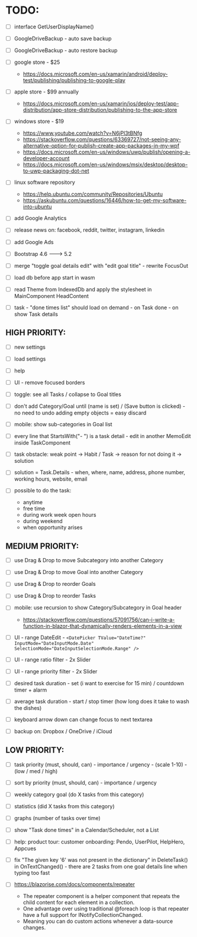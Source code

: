 # TODO:

- [ ] interface GetUserDisplayName()

- [ ] GoogleDriveBackup - auto save backup
- [ ] GoogleDriveBackup - auto restore backup



- [ ] google store - $25
    - https://docs.microsoft.com/en-us/xamarin/android/deploy-test/publishing/publishing-to-google-play

- [ ] apple store - $99 annually
    - https://docs.microsoft.com/en-us/xamarin/ios/deploy-test/app-distribution/app-store-distribution/publishing-to-the-app-store

- [ ] windows store - $19
    - https://www.youtube.com/watch?v=N6jPl3tBNfg
    - https://stackoverflow.com/questions/63369727/not-seeing-any-alternative-option-for-publish-create-app-packages-in-my-wpf
    - https://docs.microsoft.com/en-us/windows/uwp/publish/opening-a-developer-account
    - https://docs.microsoft.com/en-us/windows/msix/desktop/desktop-to-uwp-packaging-dot-net

- [ ] linux software repository
    - https://help.ubuntu.com/community/Repositories/Ubuntu
    - https://askubuntu.com/questions/16446/how-to-get-my-software-into-ubuntu

- [ ] add Google Analytics
- [ ] release news on: facebook, reddit, twitter, instagram, linkedin
- [ ] add Google Ads



- [ ] Bootstrap 4.6 ---> 5.2



- [ ] merge "toggle goal details edit" with "edit goal title" - rewrite FocusOut

- [ ] load db before app start in wasm
- [ ] read Theme from IndexedDb and apply the stylesheet in MainComponent HeadContent

- [ ] task - "done times list" should load on demand - on Task done - on show Task details

## HIGH PRIORITY:

- [ ] new settings
- [ ] load settings
- [ ] help

- [ ] UI - remove focused borders

- [ ] toggle: see all Tasks / collapse to Goal titles

- [ ] don't add Category/Goal until (name is set) / (Save button is clicked) - no need to undo adding empty objects = easy discard

- [ ] mobile: show sub-categories in Goal list

- [ ] every line that StartsWith("- ") is a task detail - edit in another MemoEdit inside TaskComponent

- [ ] task obstacle: weak point -> Habit / Task -> reason for not doing it -> solution
- [ ] solution = Task.Details - when, where, name, address, phone number, working hours, website, email
- [ ] possible to do the task:
    - anytime
    - free time
    - during work week open hours
    - during weekend
    - when opportunity arises

## MEDIUM PRIORITY:

- [ ] use Drag & Drop to move Subcategory into another Category
- [ ] use Drag & Drop to move Goal into another Category
- [ ] use Drag & Drop to reorder Goals
- [ ] use Drag & Drop to reorder Tasks

- [ ] mobile: use recursion to show Category/Subcategory in Goal header
    - https://stackoverflow.com/questions/57091756/can-i-write-a-function-in-blazor-that-dynamically-renders-elements-in-a-view

- [ ] UI - range DateEdit - `<DatePicker TValue="DateTime?" InputMode="DateInputMode.Date" SelectionMode="DateInputSelectionMode.Range" />`
- [ ] UI - range ratio filter - 2x Slider
- [ ] UI - range priority filter - 2x Slider

- [ ] desired task duration - set (i want to exercise for 15 min) / countdown timer + alarm
- [ ] average task duration - start / stop timer (how long does it take to wash the dishes)

- [ ] keyboard arrow down can change focus to next textarea

- [ ] backup on: Dropbox / OneDrive / iCloud

## LOW PRIORITY:

- [ ] task priority (must, should, can) - importance / urgency - (scale 1-10) - (low / med / high)
- [ ] sort by priority (must, should, can) - importance / urgency

- [ ] weekly category goal (do X tasks from this category)
- [ ] statistics (did X tasks from this category)
- [ ] graphs (number of tasks over time)

- [ ] show "Task done times" in a Calendar/Scheduler, not a List

- [ ] help: product tour: customer onboarding: Pendo, UserPilot, HelpHero, Appcues

- [ ] fix "The given key '6' was not present in the dictionary" in DeleteTask() in OnTextChanged() - there are 2 tasks from one goal details line when typing too fast

- [ ] https://blazorise.com/docs/components/repeater
    - The repeater component is a helper component that repeats the child content for each element in a collection.
    - One advantage over using traditional @foreach loop is that repeater have a full support for INotifyCollectionChanged.
    - Meaning you can do custom actions whenever a data-source changes.